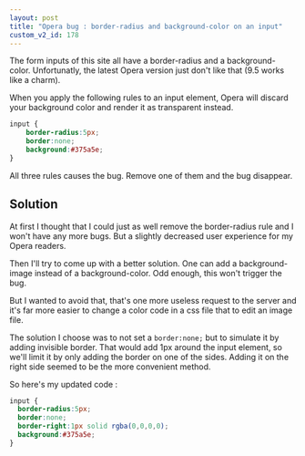 ```yaml
---
layout: post
title: "Opera bug : border-radius and background-color on an input"
custom_v2_id: 178
---
```


The form inputs of this site all have a border-radius and a background-color.
Unfortunatly, the latest Opera version just don't like that (9.5 works like a
charm).

When you apply the following rules to an input element, Opera will discard
your background color and render it as transparent instead.

~~~css    
input {  
    border-radius:5px;  
    border:none;  
    background:#375a5e;  
}
~~~

All three rules causes the bug. Remove one of them and the bug disappear.

## Solution

At first I thought that I could just as well remove the border-radius rule and
I won't have any more bugs. But a slightly decreased user experience for my
Opera readers.

Then I'll try to come up with a better solution. One can add a background-
image instead of a background-color. Odd enough, this won't trigger the bug.

But I wanted to avoid that, that's one more useless request to the server and
it's far more easier to change a color code in a css file that to edit an
image file.

The solution I choose was to not set a `border:none;` but to simulate it by
adding invisible border. That would add 1px around the input element, so we'll
limit it by only adding the border on one of the sides. Adding it on the right
side seemed to be the more convenient method.

So here's my updated code :

~~~css
input {  
  border-radius:5px;  
  border:none;  
  border-right:1px solid rgba(0,0,0,0);  
  background:#375a5e;  
}
~~~

